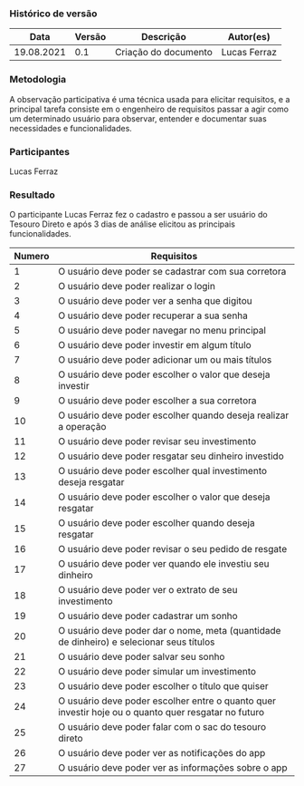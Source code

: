 ### Histórico de versão<br>

|Data | Versão | Descrição | Autor(es)|
| -- | -- | -- | -- |
| 19.08.2021 | 0.1 | Criação do documento | Lucas Ferraz |

### Metodologia
A observação participativa é uma técnica usada para elicitar requisitos, e a principal tarefa consiste em o engenheiro de requisitos passar a agir como um determinado usuário para observar, entender e documentar suas necessidades e funcionalidades.

### Participantes
Lucas Ferraz

### Resultado
O participante Lucas Ferraz fez o cadastro e passou a ser usuário do Tesouro Direto e após 3 dias de análise elicitou as principais funcionalidades.

|Numero|Requisitos|
| -- | -- |
|  1  |  O usuário deve poder se cadastrar com sua corretora  |
|  2  |  O usuário deve poder realizar o login  |
|  3  |  O usuário deve poder ver a senha que digitou  |
|  4  |  O usuário deve poder recuperar a sua senha  |
|  5  |  O usuário deve poder navegar no menu principal  |
|  6  |  O usuário deve poder investir em algum título  |
|  7  |  O usuário deve poder adicionar um ou mais títulos  |
|  8  |  O usuário deve poder escolher o valor que deseja investir  |
|  9  |  O usuário deve poder escolher a sua corretora  |
|  10  |  O usuário deve poder escolher quando deseja realizar a operação  |
|  11  |  O usuário deve poder revisar seu investimento  |
|  12  |  O usuário deve poder resgatar seu dinheiro investido  |
|  13  |  O usuário deve poder escolher qual investimento deseja resgatar  |
|  14  |  O usuário deve poder escolher o valor que deseja resgatar  |
|  15  |  O usuário deve poder escolher quando deseja resgatar  |
|  16  |  O usuário deve poder revisar o seu pedido de resgate  |
|  17  |  O usuário deve poder ver quando ele investiu seu dinheiro  |
|  18  |  O usuário deve poder ver o extrato de seu investimento  |
|  19  |  O usuário deve poder cadastrar um sonho  |
|  20  |  O usuário deve poder dar o nome, meta (quantidade de dinheiro) e selecionar seus títulos  |
|  21  |  O usuário deve poder salvar seu sonho  |
|  22  |  O usuário deve poder simular um investimento  |
|  23  |  O usuário deve poder escolher o título que quiser  |
|  24  |  O usuário deve poder escolher entre o quanto quer investir hoje ou o quanto quer resgatar no futuro  |
|  25  |  O usuário deve poder falar com o sac do tesouro direto  |
|  26  |  O usuário deve poder ver as notificações do app  |
|  27  |  O usuário deve poder ver as informações sobre o app  |
